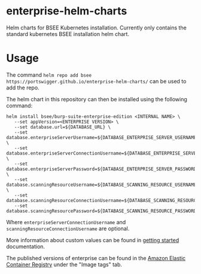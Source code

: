 # enterprise-helm-charts

Helm charts for BSEE Kubernetes installation. 
Currently only contains the standard kubernetes BSEE installation helm chart.

# Usage

The command ```helm repo add bsee https://portswigger.github.io/enterprise-helm-charts/``` can be used to add the repo.

The helm chart in this repository can then be installed using the following command:

```shell
helm install bsee/burp-suite-enterprise-edition <INTERNAL NAME> \
   --set appVersion=<ENTERPRISE VERSION> \
   --set database.url=${DATABASE_URL} \
   --set database.enterpriseServerUsername=${DATABASE_ENTERPRISE_SERVER_USERNAME} \
   --set database.enterpriseServerConnectionUsername=${DATABASE_ENTERPRISE_SERVER_CONNECTION_USERNAME} \
   --set database.enterpriseServerPassword=${DATABASE_ENTERPRISE_SERVER_PASSWORD} \
   --set database.scanningResourceUsername=${DATABASE_SCANNING_RESOURCE_USERNAME} \
   --set database.scanningResourceConnectionUsername=${DATABASE_SCANNING_RESOURCE_CONNECTION_USERNAME}
   --set database.scanningResourcePassword=${DATABASE_SCANNING_RESOURCE_PASSWORD}
```

Where ```enterpriseServerConnectionUsername``` and ```scanningResourceConnectionUsername``` are optional.

More information about custom values can be found in [getting started](https://portswigger.net/burp/documentation/enterprise/getting-started/kubernetes/new-deployment/install-app#providing-custom-values-for-the-helm-chart) documentation.

The published versions of enterprise can be found in the [Amazon Elastic Container Registry](https://gallery.ecr.aws/portswigger/enterprise-server) under the "Image tags" tab.


